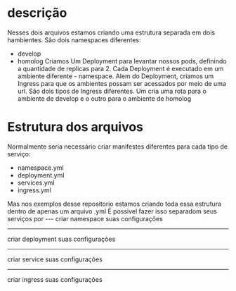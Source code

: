 # descrição
Nesses dois arquivos estamos criando uma estrutura separada em dois hambientes. São dois namespaces diferentes:
  - develop
  - homolog
Criamos Um Deployment para levantar nossos pods, definindo a quantidade de replicas para 2.
Cada Deployment é executado em um ambiente diferente - namespace.
Alem do Deployment, criamos um Ingress para que os ambientes possam ser acessados por meio de uma url.
São dois tipos de Ingress diferentes. Um cria uma rota para o ambiente de develop e o outro para o ambiente de homolog

# Estrutura dos arquivos
Normalmente seria necessário criar manifestes diferentes para cada tipo de serviço:
  - namespace.yml
  - deployment.yml
  - services.yml
  - ingress.yml

Mas nos exemplos desse repositorio estamos criando toda essa estrutura dentro de apenas um arquivo .yml
É possivel fazer isso separadom seus serviços por ---
  criar namespace
    suas configurações

  ---

  criar deployment
    suas configurações

  ---

  criar service
    suas configurações

  ---
criar ingress
  suas configurações
